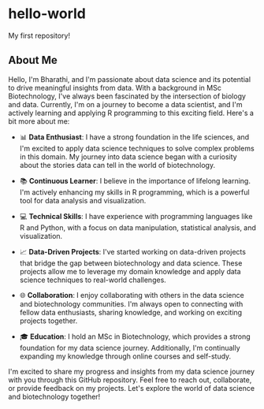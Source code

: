 # hello-world
My first repository!
## About Me

Hello, I'm Bharathi, and I'm passionate about data science and its potential to drive meaningful insights from data. With a background in MSc Biotechnology, I've always been fascinated by the intersection of biology and data. Currently, I'm on a journey to become a data scientist, and I'm actively learning and applying R programming to this exciting field. Here's a bit more about me:

- 📊 **Data Enthusiast**: I have a strong foundation in the life sciences, and I'm excited to apply data science techniques to solve complex problems in this domain. My journey into data science began with a curiosity about the stories data can tell in the world of biotechnology. 

- 📚 **Continuous Learner**: I believe in the importance of lifelong learning. I'm actively enhancing my skills in R programming, which is a powerful tool for data analysis and visualization.

- 💻 **Technical Skills**: I have experience with programming languages like R and Python, with a focus on data manipulation, statistical analysis, and visualization.

- 📈 **Data-Driven Projects**: I've started working on data-driven projects that bridge the gap between biotechnology and data science. These projects allow me to leverage my domain knowledge and apply data science techniques to real-world challenges.

- 🌐 **Collaboration**: I enjoy collaborating with others in the data science and biotechnology communities. I'm always open to connecting with fellow data enthusiasts, sharing knowledge, and working on exciting projects together.

- 🎓 **Education**: I hold an MSc in Biotechnology, which provides a strong foundation for my data science journey. Additionally, I'm continually expanding my knowledge through online courses and self-study.

I'm excited to share my progress and insights from my data science journey with you through this GitHub repository. Feel free to reach out, collaborate, or provide feedback on my projects. Let's explore the world of data science and biotechnology together!
